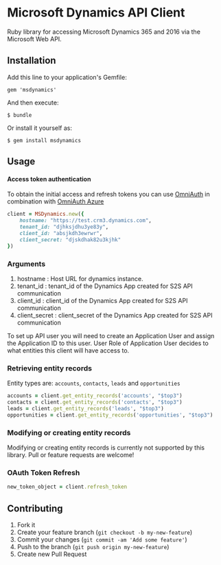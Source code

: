 # Microsoft Dynamics API Client
Ruby library for accessing Microsoft Dynamics 365 and 2016 via the Microsoft Web API.

## Installation

Add this line to your application's Gemfile:

    gem 'msdynamics'

And then execute:

    $ bundle

Or install it yourself as:

    $ gem install msdynamics

## Usage

#### Access token authentication

To obtain the initial access and refresh tokens you can use [OmniAuth](https://github.com/omniauth/omniauth) in combination with [OmniAuth Azure](https://github.com/KonaTeam/omniauth-azure-oauth2)
```ruby
client = MSDynamics.new({
    hostname: "https://test.crm3.dynamics.com",
    tenant_id: "djhksjdhu3ye83y",
    client_id: "absjkdh3ewrwr",
    client_secret: "djskdhak82u3kjhk"
})
```
### Arguments
1. hostname  : Host URL for dynamics instance.
2. tenant_id   : tenant_id of the Dynamics App created for S2S API communication
3. client_id   : client_id of the Dynamics App created for S2S API communication
4. client_secret   : client_secret of the Dynamics App created for S2S API communication

To set up API user you will need to create an Application User and assign the Application ID to this user. User Role of Application User decides to what entities this client will have access to.

### Retrieving entity records

Entity types are: `accounts`, `contacts`, `leads` and `opportunities`
```ruby
accounts = client.get_entity_records('accounts', "$top3")
contacts = client.get_entity_records('contacts', "$top3")
leads = client.get_entity_records('leads', "$top3")
opportunities = client.get_entity_records('opportunities', "$top3")
```

### Modifying or creating entity records

Modifying or creating entity records is currently not supported by this library. Pull or feature requests are welcome!

### OAuth Token Refresh

```ruby
new_token_object = client.refresh_token
```

## Contributing

1. Fork it
2. Create your feature branch (`git checkout -b my-new-feature`)
3. Commit your changes (`git commit -am 'Add some feature'`)
4. Push to the branch (`git push origin my-new-feature`)
5. Create new Pull Request
